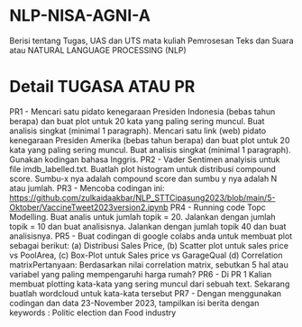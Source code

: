 # NLP-NISA-AGNI-A
Berisi tentang Tugas, UAS dan UTS mata kuliah Pemrosesan Teks dan Suara atau NATURAL LANGUAGE PROCESSING (NLP)
# Detail TUGASA ATAU PR
PR1 - Mencari satu pidato kenegaraan Presiden Indonesia (bebas tahun berapa) dan buat plot untuk 20 kata yang paling sering muncul. Buat analisis singkat (minimal 1 paragraph). Mencari satu link (web) pidato kenegaraan Presiden Amerika (bebas tahun berapa) dan buat plot untuk 20 kata yang paling sering muncul. Buat analisis singkat (minimal 1 paragraph). Gunakan kodingan bahasa Inggris.
PR2 - Vader Sentimen analyisis untuk file imdb_labelled.txt. Buatlah plot histogram untuk distribusi compound score. Sumbu-x nya adalah compound score dan sumbu y nya adalah N atau jumlah.
PR3 - Mencoba codingan ini: https://github.com/zulkaidaakbar/NLP_STTCipasung2023/blob/main/5-Oktober/VaccineTweet2023version2.ipynb
PR4 - Running code Topc Modelling. Buat analis untuk jumlah topik = 20. Jalankan dengan jumlah topik = 10 dan buat analisisnya. Jalankan dengan jumlah topik 40 dan buat analisisnya.
PR5 - Buat codingan di google colabs anda untuk membuat plot sebagai berikut: (a) Distribusi Sales Price, (b) Scatter plot untuk sales price vs PoolArea, (c) Box-Plot untuk Sales price vs GarageQual (d) Correlation matrixPertanyaan: Berdasarkan nilai correlation matrix, sebutkan 5 hal atau variabel yang paling mempengaruhi harga rumah?
PR6 - Di PR 1 Kalian membuat plotting kata-kata yang sering muncul dari sebuah text. Sekarang buatlah wordcloud untuk kata-kata tersebut
PR7 - Dengan menggunakan codingan dan data 23-November 2023, tampilkan isi berita dengan keywords : Politic election dan Food industry
